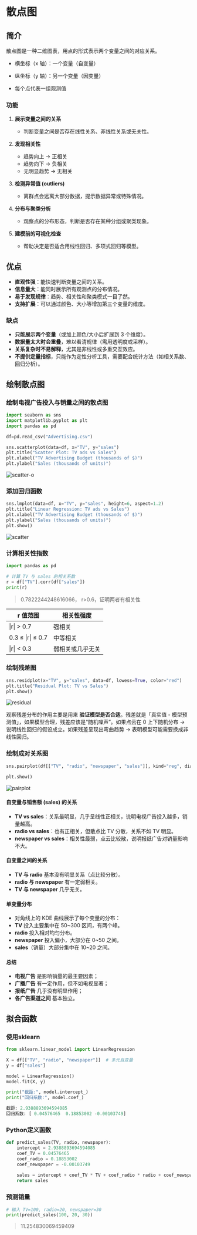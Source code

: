 # 散点图

## 简介
散点图是一种二维图表，用点的形式表示两个变量之间的对应关系。

- 横坐标（x 轴）：一个变量（自变量）
- 纵坐标（y 轴）：另一个变量（因变量）

- 每个点代表一组观测值



### 功能

1. **展示变量之间的关系**
   - 判断变量之间是否存在线性关系、非线性关系或无关性。
2. **发现相关性**
   - 趋势向上 → 正相关
   - 趋势向下 → 负相关
   - 无明显趋势 → 无相关
3. **检测异常值 (outliers)**
   - 离群点会远离大部分数据，提示数据异常或特殊情况。
4. **分布与聚类分析**
   
   - 观察点的分布形态，判断是否存在某种分组或聚类现象。
5. **建模前的可视化检查**
   
   - 帮助决定是否适合用线性回归、多项式回归等模型。
   
   
## 优点

- **直观性强**：能快速判断变量之间的关系。
- **信息量大**：能同时展示所有观测点的分布情况。
- **易于发现规律**：趋势、相关性和聚类模式一目了然。
- **支持扩展**：可以通过颜色、大小等增加第三个变量的维度。


### 缺点

- **只能展示两个变量**（或加上颜色/大小后扩展到 3 个维度）。
- **数据量太大时会重叠**，难以看清规律（需用透明度或采样）。
- **关系复杂时不易解释**，尤其是非线性或多重交互效应。
- **不提供定量指标**，只能作为定性分析工具，需要配合统计方法（如相关系数、回归分析）。



## 绘制散点图

### 绘制电视广告投入与销量之间的散点图



```python
import seaborn as sns
import matplotlib.pyplot as plt
import pandas as pd

df=pd.read_csv("Advertising.csv")

sns.scatterplot(data=df, x="TV", y="sales")
plt.title("Scatter Plot: TV ads vs Sales")
plt.xlabel("TV Advertising Budget (thousands of $)")
plt.ylabel("Sales (thousands of units)")
```


![scatter-o](images/scatter-o.png)



### 添加回归函数



```python
sns.lmplot(data=df, x="TV", y="sales", height=6, aspect=1.2)
plt.title("Linear Regression: TV ads vs Sales")
plt.xlabel("TV Advertising Budget (thousands of $)")
plt.ylabel("Sales (thousands of units)")
plt.show()
```


![scatter](images/scatter-reg.png)



### 计算相关性指数

```python
import pandas as pd

# 计算 TV 与 sales 的相关系数
r = df["TV"].corr(df["sales"])
print(r)
```



> 0.7822244248616066， r>0.6，证明两者有相关性



| r 值范围          | 相关性强度       |
| ----------------- | ---------------- |
| \|r\| > 0.7       | 强相关           |
| 0.3 ≤ \|r\| ≤ 0.7 | 中等相关         |
| \|r\| < 0.3       | 弱相关或几乎无关 |

### 绘制残差图

```python
sns.residplot(x="TV", y="sales", data=df, lowess=True, color="red")
plt.title("Residual Plot: TV vs Sales")
plt.show()
```

![residual](images/residual.png)

观察残差分布的作用主要是用来 **验证模型是否合适**。残差就是「真实值 - 模型预测值」，如果模型合理，残差应该是“随机噪声”。如果点云在 0 上下随机分布 → 说明线性回归的假设成立。如果残差呈现出弯曲趋势 → 表明模型可能需要换成非线性回归。

### 绘制成对关系图

```python
sns.pairplot(df[["TV", "radio", "newspaper", "sales"]], kind="reg", diag_kind="kde")

plt.show()
```

![pairplot](images/pairplot.png)



####  自变量与销售额 (sales) 的关系
- **TV vs sales**：关系最明显，几乎呈线性正相关，说明电视广告投入越多，销量越高。  
- **radio vs sales**：也有正相关，但散点比 TV 分散，关系不如 TV 明显。  
- **newspaper vs sales**：相关性最弱，点云比较散，说明报纸广告对销量影响不大。  


#### 自变量之间的关系
- **TV 与 radio** 基本没有明显关系（点比较分散）。  
- **radio 与 newspaper** 有一定弱相关。  
- **TV 与 newspaper** 几乎无关。  


####  单变量分布
- 对角线上的 KDE 曲线展示了每个变量的分布：  
- **TV** 投入主要集中在 50~300 区间，有两个峰。  
- **radio** 投入相对均匀分布。  
- **newspaper** 投入偏小，大部分在 0~50 之间。  
- **sales**（销量）大部分集中在 10~20 之间。  


#### 总结
- **电视广告** 是影响销量的最主要因素；  
- **广播广告** 有一定作用，但不如电视显著；  
- **报纸广告** 几乎没有明显作用；  
- **各广告渠道之间** 基本独立。  



## 拟合函数

### 使用sklearn

```python
from sklearn.linear_model import LinearRegression

X = df[["TV", "radio", "newspaper"]]  # 多元自变量
y = df["sales"]

model = LinearRegression()
model.fit(X, y)

print("截距:", model.intercept_)
print("回归系数:", model.coef_)
```

```python
截距: 2.9388893694594085
回归系数: [ 0.04576465  0.18853002 -0.00103749]
```



### Python定义函数

```python
def predict_sales(TV, radio, newspaper):
    intercept = 2.9388893694594085
    coef_TV = 0.04576465
    coef_radio = 0.18853002
    coef_newspaper = -0.00103749
    
    sales = intercept + coef_TV * TV + coef_radio * radio + coef_newspaper * newspaper
    return sales
```



### 预测销量

```python
# 输入 TV=100, radio=20, newspaper=30
print(predict_sales(100, 20, 30))  

```



> 11.254830069459409
